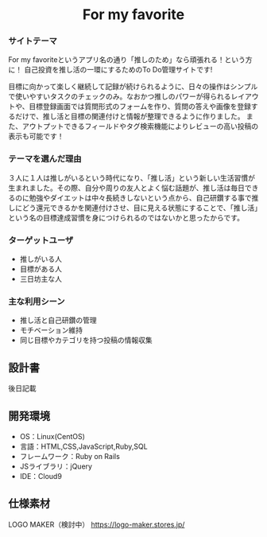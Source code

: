 <div align="center">

# For my favorite

</div>

### サイトテーマ

For my favoriteというアプリ名の通り「推しのため」なら頑張れる！という方に！
自己投資を推し活の一環にするためのTo Do管理サイトです!

目標に向かって楽しく継続して記録が続けられるように、日々の操作はシンプルで使いやすいタスクのチェックのみ。なおかつ推しのパワーが得られるレイアウトや、目標登録画面では質問形式のフォームを作り、質問の答えや画像を登録するだけで、推し活と目標の関連付けと情報が整理できるように作りました。
また、アウトプットできるフィールドやタグ検索機能によりレビューの高い投稿の表示も可能です！


### テーマを選んだ理由

３人に１人は推しがいるという時代になり、「推し活」という新しい生活習慣が生まれました。その際、自分や周りの友人とよく悩む話題が、推し活は毎日できるのに勉強やダイエットは中々長続きしないという点から、自己研鑽する事で推しにどう還元できるかを関連付けさせ、目に見える状態にすることで、「推し活」という名の目標達成習慣を身につけられるのではないかと思ったからです。

### ターゲットユーザ

- 推しがいる人
- 目標がある人
- 三日坊主な人


### 主な利用シーン　

- 推し活と自己研鑽の管理
- モチベーション維持
- 同じ目標やカテゴリを持つ投稿の情報収集


## 設計書

後日記載

## 開発環境
- OS：Linux(CentOS)
- 言語：HTML,CSS,JavaScript,Ruby,SQL
- フレームワーク：Ruby on Rails
- JSライブラリ：jQuery
- IDE：Cloud9



## 仕様素材

LOGO MAKER（検討中）
https://logo-maker.stores.jp/
